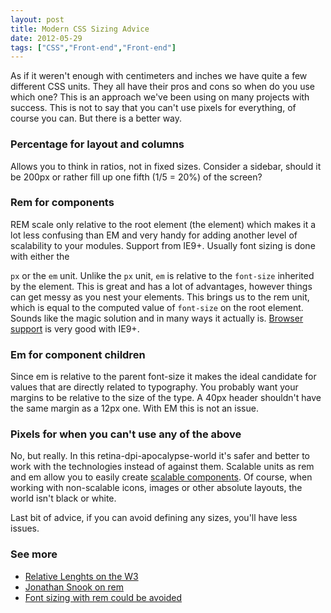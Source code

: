 ```yaml
---
layout: post
title: Modern CSS Sizing Advice
date: 2012-05-29
tags: ["CSS","Front-end","Front-end"]
---
```


As if it weren't enough with centimeters and inches we have quite a few different CSS units. They all have their pros and cons so when do you use which one? This is an approach we've been using on many projects with success. This is not to say that you can't use pixels for everything, of course you can. But there is a better way.

### Percentage for layout and columns

Allows you to think in ratios, not in fixed sizes. Consider a sidebar, should it be 200px or rather fill up one fifth (1/5 = 20%) of the screen?

### Rem for components

REM scale only relative to the root element (the element) which makes it a lot less confusing than EM and very handy for adding another level of scalability to your modules. Support from IE9+. Usually font sizing is done with either the

`px` or the `em` unit. Unlike the `px` unit, `em` is relative to the `font-size` inherited by the element. This is great and has a lot of advantages, however things can get messy as you nest your elements. This brings us to the rem unit, which is equal to the computed value of `font-size` on the root element. Sounds like the magic solution and in many ways it actually is. [Browser support](http://caniuse.com/#feat=rem) is very good with IE9+.
</p>

### Em for component children

Since em is relative to the parent font-size it makes the ideal candidate for values that are directly related to typography. You probably want your margins to be relative to the size of the type. A 40px header shouldn't have the same margin as a 12px one. With EM this is not an issue.

### Pixels for when you can't use any of the above

No, but really. In this retina-dpi-apocalypse-world it's safer and better to work with the technologies instead of against them. Scalable units as rem and em allow you to easily create [scalable components](http://codesandnotes.com/scaling-components/). Of course, when working with non-scalable icons, images or other absolute layouts, the world isn't black or white.

Last bit of advice, if you can avoid defining any sizes, you'll have less issues.

### See more

*   [Relative Lenghts on the W3](http://www.w3.org/TR/css3-values/#relative-lengths)
*   [Jonathan Snook on rem](http://snook.ca/archives/html_and_css/font-size-with-rem)
*   [Font sizing with rem could be avoided](http://csswizardry.com/2011/05/font-sizing-with-rem-could-be-avoided/)